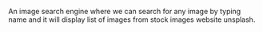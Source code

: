  An image search engine where we can search for any image by typing name and it will display list of images from stock images website unsplash.